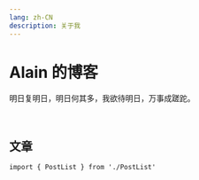 ```yaml
---
lang: zh-CN
description: 关于我
---
```


# Alain 的博客

明日复明日，明日何其多，我欲待明日，万事成蹉跎。

<br />

## 文章

```ts:inject
import { PostList } from './PostList'
```

<PostList />

